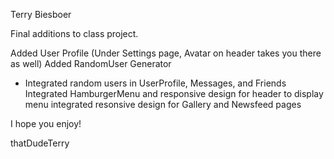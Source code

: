 Terry Biesboer

<!-- Assignment - 04 API -->

Final additions to class project.

Added User Profile (Under Settings page, Avatar on header takes you there as well)
Added RandomUser Generator 
- Integrated random users in UserProfile, Messages, and Friends
Integrated HamburgerMenu and responsive design for header to display menu
integrated resonsive design for Gallery and Newsfeed pages

I hope you enjoy!

thatDudeTerry
